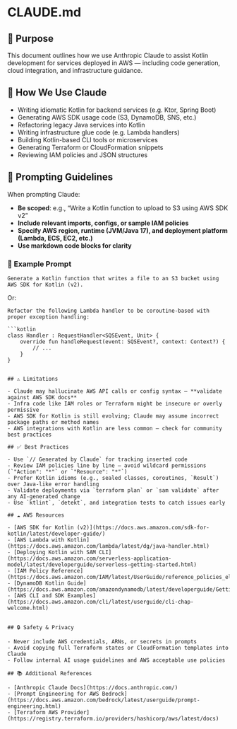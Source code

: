 # CLAUDE.md

## 🧠 Purpose

This document outlines how we use Anthropic Claude to assist Kotlin development for services deployed in AWS — including code generation, cloud integration, and infrastructure guidance.

## 🔧 How We Use Claude

- Writing idiomatic Kotlin for backend services (e.g. Ktor, Spring Boot)
- Generating AWS SDK usage code (S3, DynamoDB, SNS, etc.)
- Refactoring legacy Java services into Kotlin
- Writing infrastructure glue code (e.g. Lambda handlers)
- Building Kotlin-based CLI tools or microservices
- Generating Terraform or CloudFormation snippets
- Reviewing IAM policies and JSON structures

## 💬 Prompting Guidelines

When prompting Claude:

- **Be scoped**: e.g., “Write a Kotlin function to upload to S3 using AWS SDK v2”
- **Include relevant imports, configs, or sample IAM policies**
- **Specify AWS region, runtime (JVM/Java 17), and deployment platform (Lambda, ECS, EC2, etc.)**
- **Use markdown code blocks for clarity**

### 🧾 Example Prompt

```
Generate a Kotlin function that writes a file to an S3 bucket using AWS SDK for Kotlin (v2).
```

Or:

```
Refactor the following Lambda handler to be coroutine-based with proper exception handling:

```kotlin
class Handler : RequestHandler<SQSEvent, Unit> {
    override fun handleRequest(event: SQSEvent?, context: Context?) {
        // ...
    }
}
```
```

## ⚠️ Limitations

- Claude may hallucinate AWS API calls or config syntax — **validate against AWS SDK docs**
- Infra code like IAM roles or Terraform might be insecure or overly permissive
- AWS SDK for Kotlin is still evolving; Claude may assume incorrect package paths or method names
- AWS integrations with Kotlin are less common — check for community best practices

## ✅ Best Practices

- Use `// Generated by Claude` for tracking inserted code
- Review IAM policies line by line — avoid wildcard permissions (`"Action": "*"` or `"Resource": "*"`)
- Prefer Kotlin idioms (e.g., sealed classes, coroutines, `Result`) over Java-like error handling
- Validate deployments via `terraform plan` or `sam validate` after any AI-generated change
- Use `ktlint`, `detekt`, and integration tests to catch issues early

## ☁️ AWS Resources

- [AWS SDK for Kotlin (v2)](https://docs.aws.amazon.com/sdk-for-kotlin/latest/developer-guide/)
- [AWS Lambda with Kotlin](https://docs.aws.amazon.com/lambda/latest/dg/java-handler.html)
- [Deploying Kotlin with SAM CLI](https://docs.aws.amazon.com/serverless-application-model/latest/developerguide/serverless-getting-started.html)
- [IAM Policy Reference](https://docs.aws.amazon.com/IAM/latest/UserGuide/reference_policies_elements.html)
- [DynamoDB Kotlin Guide](https://docs.aws.amazon.com/amazondynamodb/latest/developerguide/GettingStarted.Kotlin.html)
- [AWS CLI and SDK Examples](https://docs.aws.amazon.com/cli/latest/userguide/cli-chap-welcome.html)


## 🔒 Safety & Privacy

- Never include AWS credentials, ARNs, or secrets in prompts
- Avoid copying full Terraform states or CloudFormation templates into Claude
- Follow internal AI usage guidelines and AWS acceptable use policies

## 📚 Additional References

- [Anthropic Claude Docs](https://docs.anthropic.com/)
- [Prompt Engineering for AWS Bedrock](https://docs.aws.amazon.com/bedrock/latest/userguide/prompt-engineering.html)
- [Terraform AWS Provider](https://registry.terraform.io/providers/hashicorp/aws/latest/docs) 

